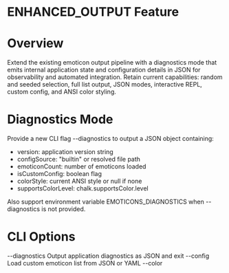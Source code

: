 # ENHANCED_OUTPUT Feature

# Overview
Extend the existing emoticon output pipeline with a diagnostics mode that emits internal application state and configuration details in JSON for observability and automated integration. Retain current capabilities: random and seeded selection, full list output, JSON modes, interactive REPL, custom config, and ANSI color styling.

# Diagnostics Mode
Provide a new CLI flag --diagnostics to output a JSON object containing:

- version: application version string
- configSource: "builtin" or resolved file path
- emoticonCount: number of emoticons loaded
- isCustomConfig: boolean flag
- colorStyle: current ANSI style or null if none
- supportsColorLevel: chalk.supportsColor.level

Also support environment variable EMOTICONS_DIAGNOSTICS when --diagnostics is not provided.

# CLI Options
--diagnostics       Output application diagnostics as JSON and exit
--config <path>     Load custom emoticon list from JSON or YAML
--color <style>     Apply ANSI color styling to output
--list              List emoticons with zero-based indices and styling if enabled
--seed <n>          Select deterministically; non-negative integer
--json              Output results in JSON format
--interactive, -i   Launch interactive REPL with commands random, seed, list, json, help, exit
--help, -h          Display help message and exit
--version, -v       Display application version and exit
--serve             Start HTTP server mode
--port <n>          Set HTTP server port (default 3000)

# Implementation Details
1. Detect --diagnostics flag or EMOTICONS_DIAGNOSTICS env var after loading config and color selection.
2. Gather state: import version from package.json, track isCustomConfig, EMOTICONS length, resolved config path or "builtin", current chalk style or null, chalk.supportsColor.level.
3. Output JSON.stringify of diagnostics object to stdout and exit with code 0.
4. Ensure diagnostics mode bypasses other behaviors (no emoticon output, no server start, no REPL).
5. On invalid config or style, diagnostic output should include error field and exit code 1.

# Tests
- Verify --diagnostics prints proper JSON keys and values for default builtin config.
- Verify EMOTICONS_DIAGNOSTICS env var triggers diagnostics when flag is absent.
- Confirm emoticonCount matches BUILTIN_EMOTICONS length and matches custom list count.
- Confirm configSource reflects file path when loading custom config.
- Confirm colorStyle shows selected style or null when none specified.
- Confirm supportsColorLevel matches chalk.supportsColor().level.
- Ensure exit code 0 on success and 1 on config/style errors.

# Documentation
Update README.md and docs/EMOTICON_OUTPUT.md to:

- Document --diagnostics flag and EMOTICONS_DIAGNOSTICS environment variable
- Show example of running diagnostics with default and custom config
- Describe JSON schema of diagnostics output